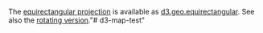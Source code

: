 The [equirectangular projection](http://en.wikipedia.org/wiki/Equirectangular_projection) is available as [d3.geo.equirectangular](https://github.com/mbostock/d3/wiki/Geo-Projections#wiki-equirectangular). See also the [rotating version](/3734273)."# d3-map-test" 
